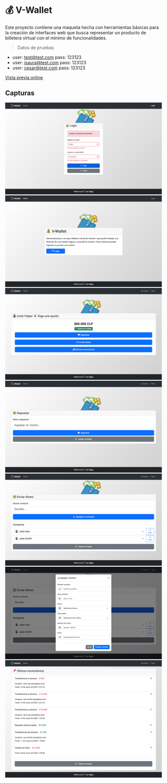 # 💰 V-Wallet

Este proyecto contiene una maqueta hecha con herramientas básicas para la creación de interfaces web que busca representar un producto de billetera virtual con el mínimo de funcionalidades.

> Datos de pruebas

- user: test@test.com pass: 123123
- user: isaura@test.com pass: 123123
- user: cesar@test.com pass: 123123

[Vista previa online](https://felipejoq.github.io/v-wallet-ui/)

## Capturas

![Captura](./assets/media/previews/1.png)
![Captura](./assets/media/previews/2.png)
![Captura](./assets/media/previews/3.png)
![Captura](./assets/media/previews/4.png)
![Captura](./assets/media/previews/5.png)
![Captura](./assets/media/previews/6.png)
![Captura](./assets/media/previews/7.png)
